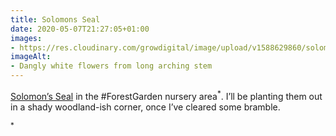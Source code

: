 ```yaml
---
title: Solomons Seal
date: 2020-05-07T21:27:05+01:00
images:
- https://res.cloudinary.com/growdigital/image/upload/v1588629860/solomons-seal-474729.jpg
imageAlt:
- Dangly white flowers from long arching stem
---
```


[Solomon’s Seal](https://pfaf.org/user/Plant.aspx?LatinName=Polygonatum+commutatum) in the #ForestGarden nursery area<sup>*</sup>. I’ll be planting them out in a shady woodland-ish corner, once I’ve cleared some bramble.

<sup>*</sup> 
